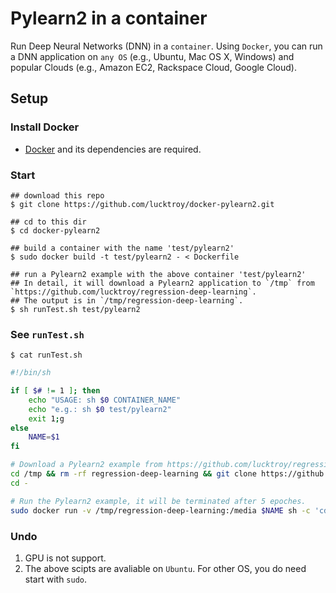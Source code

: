 Pylearn2 in a container
===============

Run Deep Neural Networks (DNN) in a `container`. Using `Docker`, you can run a DNN application on `any OS` (e.g., Ubuntu, Mac OS X, Windows) and popular Clouds (e.g., Amazon EC2, Rackspace Cloud, Google Cloud). 

Setup
-----

### Install Docker
* [Docker](https://www.docker.io/) and its dependencies are required. 


### Start

```
## download this repo
$ git clone https://github.com/lucktroy/docker-pylearn2.git

## cd to this dir
$ cd docker-pylearn2

## build a container with the name 'test/pylearn2'
$ sudo docker build -t test/pylearn2 - < Dockerfile

## run a Pylearn2 example with the above container 'test/pylearn2'
## In detail, it will download a Pylearn2 application to `/tmp` from `https://github.com/lucktroy/regression-deep-learning`. 
## The output is in `/tmp/regression-deep-learning`.
$ sh runTest.sh test/pylearn2
```

### See `runTest.sh`
```
$ cat runTest.sh
```
```sh
#!/bin/sh

if [ $# != 1 ]; then
    echo "USAGE: sh $0 CONTAINER_NAME"
    echo "e.g.: sh $0 test/pylearn2"
    exit 1;g
else
    NAME=$1
fi

# Download a Pylearn2 example from https://github.com/lucktroy/regression-deep-learning
cd /tmp && rm -rf regression-deep-learning && git clone https://github.com/lucktroy/regression-deep-learning.git
cd -

# Run the Pylearn2 example, it will be terminated after 5 epoches.
sudo docker run -v /tmp/regression-deep-learning:/media $NAME sh -c 'cd /media/example-pylearn2 && sh runTest.sh'

```

### Undo
1. GPU is not support. 
2. The above scipts are avaliable on `Ubuntu`. For other OS, you do need start with `sudo`. 